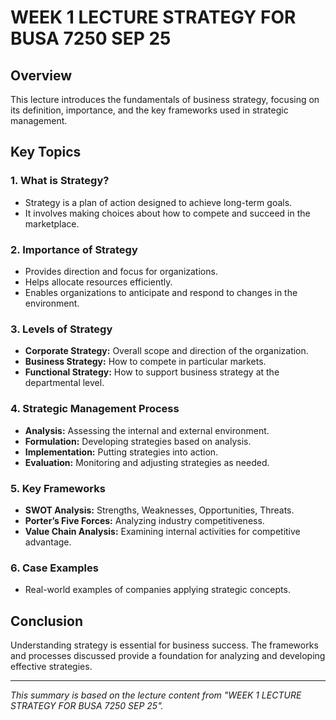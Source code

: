 # WEEK 1 LECTURE STRATEGY FOR BUSA 7250 SEP 25

## Overview
This lecture introduces the fundamentals of business strategy, focusing on its definition, importance, and the key frameworks used in strategic management.

## Key Topics

### 1. What is Strategy?
- Strategy is a plan of action designed to achieve long-term goals.
- It involves making choices about how to compete and succeed in the marketplace.

### 2. Importance of Strategy
- Provides direction and focus for organizations.
- Helps allocate resources efficiently.
- Enables organizations to anticipate and respond to changes in the environment.

### 3. Levels of Strategy
- **Corporate Strategy:** Overall scope and direction of the organization.
- **Business Strategy:** How to compete in particular markets.
- **Functional Strategy:** How to support business strategy at the departmental level.

### 4. Strategic Management Process
- **Analysis:** Assessing the internal and external environment.
- **Formulation:** Developing strategies based on analysis.
- **Implementation:** Putting strategies into action.
- **Evaluation:** Monitoring and adjusting strategies as needed.

### 5. Key Frameworks
- **SWOT Analysis:** Strengths, Weaknesses, Opportunities, Threats.
- **Porter’s Five Forces:** Analyzing industry competitiveness.
- **Value Chain Analysis:** Examining internal activities for competitive advantage.

### 6. Case Examples
- Real-world examples of companies applying strategic concepts.

## Conclusion
Understanding strategy is essential for business success. The frameworks and processes discussed provide a foundation for analyzing and developing effective strategies.

---
*This summary is based on the lecture content from "WEEK 1 LECTURE STRATEGY FOR BUSA 7250 SEP 25".*
